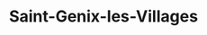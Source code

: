 ---
title: Saint-Genix-les-Villages
url: /saint-genix-les-villages/
latitude: 45.6
longitude: 5.633
---